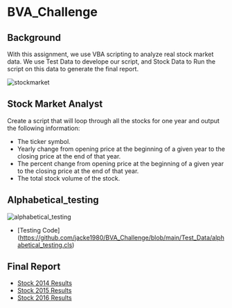 # BVA_Challenge

## Background 
With this assignment, we use VBA scripting to analyze real stock market data.
We use Test Data to develope our script, and Stock Data to Run the script on this data to generate the final report.

![stockmarket](https://user-images.githubusercontent.com/85952426/166062402-eb8a56fc-021f-4845-9980-3bc5c1ddc384.jpg)


## Stock Market Analyst
Create a script that will loop through all the stocks for one year and output the following information:
* The ticker symbol.
* Yearly change from opening price at the beginning of a given year to the closing price at the end of that year.
* The percent change from opening price at the beginning of a given year to the closing price at the end of that year.
* The total stock volume of the stock.

## Alphabetical_testing
![alphabetical_testing](https://user-images.githubusercontent.com/85952426/166065231-3fac1318-2fef-4499-8a69-728fdab43e96.png)
* [Testing Code] (https://github.com/jacke1980/BVA_Challenge/blob/main/Test_Data/alphabetical_testing.cls)

## Final Report
* [Stock 2014 Results ](https://github.com/jacke1980/BVA_Challenge/blob/main/stock_data/Stock%20Data%202014.png)
* [Stock 2015 Results ](https://github.com/jacke1980/BVA_Challenge/blob/main/stock_data/Stock%20Data%202015.png)
* [Stock 2016 Results ](https://github.com/jacke1980/BVA_Challenge/blob/main/stock_data/Stock%20Data%202016.png)

